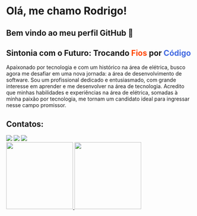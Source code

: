 # Olá, me chamo Rodrigo! 
## Bem vindo ao meu perfil GitHub 👋

<div class="text">
                <h2><Strong>Sintonia com o Futuro:</Strong> Trocando <Strong style="color: orangered;">Fios</Strong> por
                    <Strong style="color: royalblue;">Código</Strong></h2>
                <p>Apaixonado por tecnologia e com um histórico na área de elétrica, busco agora me desafiar em
                    uma nova jornada: a área de desenvolvimento de software. Sou um profissional dedicado e
                    entusiasmado, com grande interesse em aprender e me desenvolver na área de
                    tecnologia. Acredito que minhas habilidades e experiências na área de elétrica, somadas à minha
                    paixão por tecnologia, me tornam um candidato ideal para ingressar nesse campo promissor.</p>
            </div>

## Contatos:

<div>
<a href="https://www.instagram.com/r.o.d.r.i.g.o_s/" target="_blank"><img loading="lazy" src="https://img.shields.io/badge/Twitch-9146FF?style=for-the-badge&logo=twitch&logoColor=white" target="_blank"></a>
<a href = "mailto:rodrgosantos123@hotmail.com"><img loading="lazy" src="https://img.shields.io/badge/Gmail-D14836?style=for-the-badge&logo=gmail&logoColor=white" target="_blank"></a>
<a href="https://www.linkedin.com/in/rodrigo-s-20a170193/" target="_blank"><img loading="lazy" src="https://img.shields.io/badge/-LinkedIn-%230077B5?style=for-the-badge&logo=linkedin&logoColor=white" target="_blank"></a>   
</div>

<div>
<a href="https://github.com/seu-usuário-aqui">
<img loading="lazy" height="180em" src="https://github-readme-stats.vercel.app/api/top-langs/?username=seu-usuário-aqui&layout=compact&langs_count=7&theme=dracula"/>
<img loading="lazy" height="180em" src="https://github-readme-stats.vercel.app/api?username=seu-usuário-aqui&show_icons=true&theme=dracula&include_all_commits=true&count_private=true"/>
</div>

<!--
**xRodrigoSx/xRodrigoSx** is a ✨ _special_ ✨ repository because its `README.md` (this file) appears on your GitHub profile.

Here are some ideas to get you started:

- 🔭 I’m currently working on ...
- 🌱 I’m currently learning ...
- 👯 I’m looking to collaborate on ...
- 🤔 I’m looking for help with ...
- 💬 Ask me about ...
- 📫 How to reach me: ...
- 😄 Pronouns: ...
- ⚡ Fun fact: ...
-->
